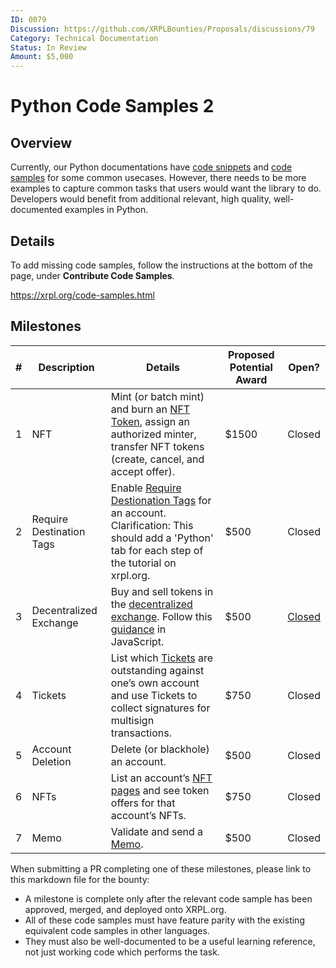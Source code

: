 ```yaml
---
ID: 0079
Discussion: https://github.com/XRPLBounties/Proposals/discussions/79
Category: Technical Documentation
Status: In Review
Amount: $5,000
---
```


# Python Code Samples 2

## Overview

Currently, our Python documentations have [code snippets](https://github.com/XRPLF/xrpl-py/tree/master/snippets) and [code samples](https://github.com/XRPLF/xrpl-dev-portal/tree/master/content/_code-samples) for some common usecases. However, there needs to be more examples to capture common tasks that users would want the library to do. Developers would benefit from additional relevant, high quality, well-documented examples in Python.

## Details

To add missing code samples, follow the instructions at the bottom of the page, under **Contribute Code Samples**.

https://xrpl.org/code-samples.html

## Milestones

| #   | Description              | Details                                                                                                                                                                                                    | Proposed Potential Award | Open? |
| --- | ------------------------ | ---------------------------------------------------------------------------------------------------------------------------------------------------------------------------------------------------------- | ------------------------ | ----- |
| 1   | NFT                      | Mint (or batch mint) and burn an [NFT Token](https://xrpl.org/non-fungible-tokens.html#non-fungible-tokens-overview), assign an authorized minter, transfer NFT tokens (create, cancel, and accept offer). | $1500                    | Closed  |
| 2   | Require Destination Tags | Enable [Require Destionation Tags](https://xrpl.org/require-destination-tags.html#require-destination-tags) for an account. Clarification: This should add a 'Python' tab for each step of the tutorial on xrpl.org.                                                                              | $500                     | Closed  |
| 3   | Decentralized Exchange   | Buy and sell tokens in the [decentralized exchange](https://xrpl.org/decentralized-exchange.html). Follow this [guidance](https://xrpl.org/trade-in-the-decentralized-exchange.html) in JavaScript.                     | $500                     | [Closed](https://github.com/XRPLF/xrpl-dev-portal/pull/1751)  |
| 4   | Tickets                  | List which [Tickets](https://xrpl.org/use-tickets.html) are outstanding against one’s own account and use Tickets to collect signatures for multisign transactions.                                        | $750                     | Closed  |
| 5   | Account Deletion         | Delete (or blackhole) an account.                                                                                                                                                                          | $500                     | Closed  |
| 6   | NFTs                     | List an account’s [NFT pages](https://xrpl.org/nftokenpage.html#nftokenpage) and see token offers for that account’s NFTs.                                                                                 | $750                     | Closed  |
| 7   | Memo                     | Validate and send a [Memo](https://xrpl.org/transaction-common-fields.html#memos-field).                                                                                                                   | $500                     | Closed  |

When submitting a PR completing one of these milestones, please link to this markdown file for the bounty:

- A milestone is complete only after the relevant code sample has been approved, merged, and deployed onto XRPL.org.
- All of these code samples must have feature parity with the existing equivalent code samples in other languages.
- They must also be well-documented to be a useful learning reference, not just working code which performs the task.

[^1]: In review means we have a received a submission for this milestone which is still in consideration, but we are providing feedback to. This does not mean they will necessary be awarded the milestone, but they do have existing work.
